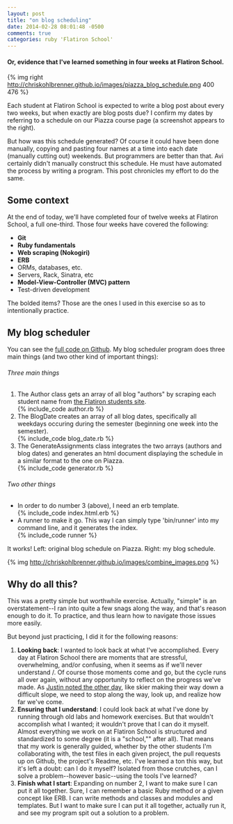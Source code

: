```yaml
---
layout: post
title: "on blog scheduling"
date: 2014-02-28 08:01:48 -0500
comments: true
categories: ruby 'Flatiron School'
---
```

<h4>Or, evidence that I've learned something in four weeks at Flatiron School.</h4>

{% img right http://chriskohlbrenner.github.io/images/piazza_blog_schedule.png 400 476 %}

Each student at Flatiron School is expected to write a blog post about every two weeks, but when exactly are blog posts due?  I confirm my dates by referring to a schedule on our Piazza course page (a screenshot appears to the right).

But how was this schedule generated? Of course it could have been done manually, copying and pasting four names at a time into each date (manually cutting out) weekends. But programmers are better than that. Avi certainly didn't manually construct this schedule. He must have automated the process by writing a program. This post chronicles my effort to do the same.

<h2>Some context</h2>

At the end of today, we'll have completed four of twelve weeks at Flatiron School, a full one-third. Those four weeks have covered the following:
<div><ul>
  <strong><li>Git</li></strong>
  <strong><li>Ruby fundamentals</li></strong>
  <strong><li>Web scraping (Nokogiri)</li></strong>
  <strong><li>ERB</li></strong>
  <li>ORMs, databases, etc.</li>
  <li>Servers, Rack, Sinatra, etc</li>
  <strong><li>Model-View-Controller (MVC) pattern</li></strong>
  <li>Test-driven development</li>
</ul></div>

The bolded items? Those are the ones I used in this exercise so as to intentionally practice.

<h2>My blog scheduler</h2>
You can see the <a href="https://github.com/chriskohlbrenner/flatiron_blog_scheduler">full code on Github</a>. My blog scheduler program does three main things (and two other kind of important things):
<h6>Three main things</h6>
<div><ol>
  <li>The Author class gets an array of all blog "authors" by scraping each student name from <a href="http://students.flatironschool.com">the Flatiron students site</a>.</li>
  {% include_code author.rb %}
  <li>The BlogDate creates an array of all blog dates, specifically all weekdays occuring during the semester (beginning one week into the semester).</li>
  {% include_code blog_date.rb %}
  <li>The GenerateAssignments class integrates the two arrays (authors and blog dates) and generates an html document displaying the schedule in a similar format to the one on Piazza.</li>
  {% include_code generator.rb %}
</ol>
<h6>Two other things</h6>
<ul>
  <li>In order to do number 3 (above), I need an erb template.</li>
  {% include_code index.html.erb %}
  <li>A runner to make it go. This way I can simply type 'bin/runner' into my command line, and it generates the index.</li>
  {% include_code runner %}
</ul></div>

It works! Left: original blog schedule on Piazza. Right: my blog schedule.

{% img http://chriskohlbrenner.github.io/images/combine_images.png %}


<h2>Why do all this?</h2>
This was a pretty simple but worthwhile exercise. Actually, "simple" is an overstatement--I ran into quite a few snags along the way, and that's reason enough to do it. To practice, and thus learn how to navigate those issues more easily.

But beyond just practicing, I did it for the following reasons:
<div><ol>
  <li><strong>Looking back</strong>: I wanted to look back at what I've accomplished. Every day at Flatiron School there are moments that are stressful, overwhelming, and/or confusing, when it seems as if we'll never understand /<insert lesson of the day here/>. Of course those moments come and go, but the cycle runs all over again, without any opportunity to reflect on the progress we've made. As <a href="https://medium.com/p/b7261799cd87">Justin noted the other day</a>, like skier making their way down a difficult slope, we need to stop along the way, look up, and realize how far we've come.</li>
  <li><strong>Ensuring that I understand</strong>: I could look back at what I've done by running through old labs and homework exercises. But that wouldn't accomplish what I wanted; it wouldn't prove that I can do it myself. Almost everything we work on at Flatiron School is structured and standardized to some degree (it is a "school,"" after all). That means that my work is generally guided, whether by the other students I'm collaborating with, the test files in each given project, the pull requests up on Github, the project's Readme, etc. I've learned a ton this way, but it's left a doubt: can I do it myself? Isolated from those crutches, can I solve a problem--however basic--using the tools I've learned?</li>
  <li><strong>Finish what I start</strong>: Expanding on number 2, I want to make sure I can put it all together. Sure, I can remember a basic Ruby method or a given concept like ERB. I can write methods and classes and modules and templates. But I want to make sure I can put it all together, actually run it, and see my program spit out a solution to a problem.
  </li>
</ol></div>
